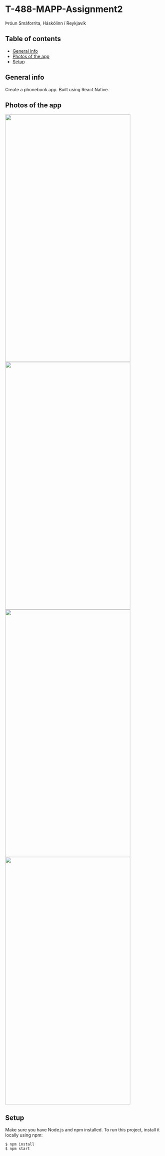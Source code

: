 # T-488-MAPP-Assignment2
Þróun Smáforrita, Háskólinn í Reykjavík

## Table of contents
* [General info](#general-info)
* [Photos of the app](#photos-app)
* [Setup](#setup)

## General info
Create a phonebook app. Built using React Native.

## Photos of the app
<img src="https://user-images.githubusercontent.com/34062147/88917546-78dda200-d257-11ea-87f4-0eda8c562c00.png" width="400" height="790">

<img src="https://user-images.githubusercontent.com/34062147/88917598-901c8f80-d257-11ea-85c7-cdfc01291b1d.png" width="400" height="790">

<img src="https://user-images.githubusercontent.com/34062147/88917650-aaef0400-d257-11ea-8d4d-d4baf49cbe8d.png" width="400" height="790">

<img src="https://user-images.githubusercontent.com/34062147/88917700-be01d400-d257-11ea-936a-42703d56f4e1.png" width="400" height="790">
		
## Setup
Make sure you have Node.js and npm installed.
To run this project, install it locally using npm:

```
$ npm install
$ npm start
```
